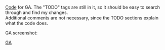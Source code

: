 [Code][code] for GA.  The "TODO" tags are still in it, so it should be easy to search through and find my changes.  
Additional comments are not necessary, since the TODO sections explain what the code does.

GA screenshot:

[GA]

[code]: <https://github.com/ahill6/fss16adh/blob/master/code/workshops/ga.py>
[GA]: https://github.com/ahill6/fss16adh/blob/master/code/workshops/screenshots/GA.png
